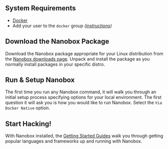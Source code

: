 ## System Requirements
- [Docker](https://docs.docker.com/engine/installation/linux/)
- Add your user to the `docker` group _([instructions](https://docs.docker.com/engine/installation/linux/linux-postinstall/))_

## Download the Nanobox Package
Download the Nanobox package appropriate for your Linux distribution from the [Nanobox downloads page](https://dashboard.nanobox.io/download). Unpack and install the package as you normally install packages in your specific distro.

## Run & Setup Nanobox
The first time you run any Nanobox command, it will walk you through an initial setup process specifying options for your local environment. The first question it will ask you is how you would like to run Nanobox. Select the `Via Docker Native` option. 

## Start Hacking!
With Nanobox installed, the [Getting Started Guides](https://guides.nanobox.io) walk you through getting popular languages and frameworks up and running with Nanobox.
